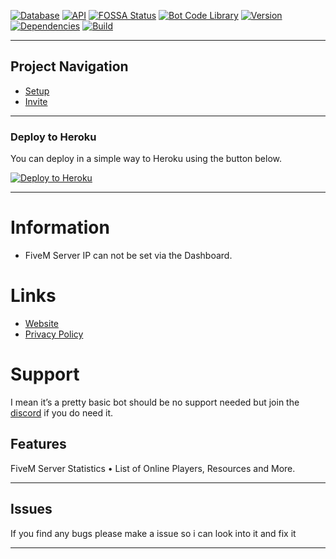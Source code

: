 [![Database](https://img.shields.io/badge/Database-Mongoose%20-green.svg?style=flat)](http://help.toxicdev.me/docs/projects/ninjabot) [![API](https://img.shields.io/badge/API-v1.0.0%20-red.svg?style=flat)](http://help.toxicdev.me/docs/projects/fivem-stats-bot)
[![FOSSA Status](https://img.shields.io/badge/Status-Online%20-green.svg?style=flat)](http://help.toxicdev.me/docs/projects/fivem-stats-bot)
[![Bot Code Library](https://img.shields.io/badge/Library-discord.js-orange.svg)](https://discord.js.org/#/) [![Version](https://img.shields.io/badge/Version-1.0.1-blue.svg)](http://help.toxicdev.me/docs/projects/ninjabot) [![Dependencies](https://img.shields.io/badge/Dependencies-43%20-9cf.svg?style=flat)](http://help.toxicdev.me/docs/projects/ninjabot) [![Build](https://img.shields.io/badge/Build-Stable%20-success.svg?style=flat)](http://help.toxicdev.me/docs/projects/ninjabot)

---

## Project Navigation
- [Setup](https://help.toxicdev.me/docs/guides/statsbot-setup)
- [Invite](https://statsbot.toxicdev.me/invite)

---

### Deploy to Heroku

You can deploy in a simple way to Heroku using the button below.

[![Deploy to Heroku](https://www.herokucdn.com/deploy/button.png)](https://dashboard.heroku.com/new-app?template=https://github.com/TheRealToxicDev/FiveM-Stats)

---

# Information
* FiveM Server IP can not be set via the Dashboard.

# Links
* [Website](https://statsbot.toxicdev.me/)
* [Privacy Policy](https://statsbot.toxicdev.me/privacy)

# Support
I mean it’s a pretty basic bot should be no support needed but join the [discord](https://discord.gg/MsWT8awvBZ) if you do need it. 

## Features

<Playground>

 <Alert theme="dark">FiveM Server Statistics</Alert>
 • List of Online Players, Resources and More.
 
 </Playground>


---

## Issues

If you find any bugs please make a issue so i can look into it and fix it

---
